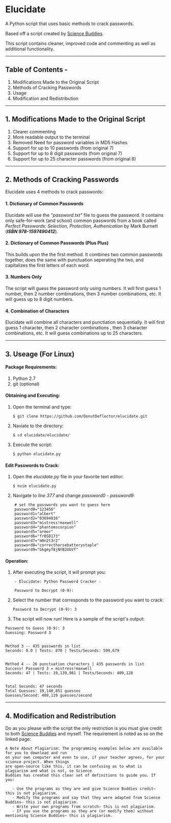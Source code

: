 # Elucidate
A Python script that uses basic methods to crack passwords.

Based off a script created by [Science Buddies](http://www.sciencebuddies.org/Files/5549/17/crack2.py).

This script contains cleaner, improved code and commenting as well as additional functionality.

___

## Table of Contents -
1. Modifications Made to the Original Script
2. Methods of Cracking Passwords
3. Usage
4. Modification and Redistribution

___

## 1. Modifications Made to the Original Script
 1. Clearer commenting
 2. More readable output to the terminal
 3. Removed Need for password variables in MD5 Hashes
 3. Support for up to 10 passwords (from original 7)
 4. Support for up to 8 digit passwords (from original 7)
 5. Support for up to 25 character passwords (from original 8)

___

## 2. Methods of Cracking Passwords

Elucidate uses 4 methods to crack passwords:

#### 1. Dictionary of Common Passwords
  
Elucidate will use the *"password.txt"* file to guess the password. It contains only safe-for-work (and school) common passwords from a book called *Perfect Passwords: Selection, Protection, Authenication* by Mark Burnett (___ISBN 978-1597490412___). 

#### 2. Dictionary of Common Passwords (Plus Plus)

This builds upon the the first method. It combines two common passwords together, does the same with punctuation seperating the two, and capitalizes the first letters of each word.

#### 3. Numbers Only
  
The script will guess the password only using numbers. It will first guess 1 number, then 2 number combinations, then 3 number combinations, etc. It will guess up to 8 digit numbers.

#### 4. Combination of Characters
  
Elucidate will combine all characters and punctiation sequentially. It will first guess 1 character, then 2 character combinations , then 3 character combinations, etc. It will guess combinations up to 25 characters.

___

## 3. Useage (For Linux)

#### Package Requirements:
1. Python 2.7
2. git (optional)

#### Obtaining and Executing:
1. Open the terminal and type:

    ```$ git clone https://github.com/DonutDeflector/elucidate.git```

2. Naviate to the directory:

    ```$ cd elucidate/elucidate/```

3. Execute the script:

    ```$ python elucidate.py```

#### Edit Passwords to Crack:
1. Open the <em>elucidate.py</em> file in your favorite text editor:

    ```$ nvim elucidate.py```

2. Navigate to *line 377* and change *password0 - password9*:

```
    # set the passwords you want to guess here
    password0="123456"
    password1="albert"
    password2="03694816"
    password3="mistress!maxwell"
    password4="phantomscorpion"
    password5="armor"
    password6="frBSD173"
    password7="m0n2t3r2"
    password8="correcthorsebatterystaple"
    password9="Gkgmyf8jNYB2UbVf"
```

#### Operation:
1. After executing the script, it will prompt you: 

```
	- Elucidate: Python Password Cracker -

    Password to Decrypt (0-9):
```

2. Select the number that corresponds to the password you want to crack:

    ```Password to Decrypt (0-9): 3```

3. The script will now run! Here is a sample of the script's output:

```
Password to Guess (0-9): 3
Guessing: Password 3


Method 3 -- 435 passwords in list
Seconds: 0.0 | Tests: 870 | Tests/Seconds: 599,679


Method 4 -- 26 punctuation characters | 435 passwords in list
Success! Password 3 = mistress!maxwell
Seconds: 47 | Tests: 19,139,981 | Tests/Seconds: 409,128


Total Seconds: 47 seconds
Total Guesses: 19,140,851 guesses
Guesses/Second: 409,119 guesses/second
```
___

## 4. Modification and Redistribution

Do as you please with the script the only restriction is you must give credit to both [Science Buddies](http://www.sciencebuddies.org/science-fair-projects/project_ideas/CompSci_p046.shtml#procedure) and myself. The requirement is noted as so on the linked page:

```
A Note About Plagiarism: The programming examples below are available for you to download and run 
on your own computer and even to use, if your teacher agrees, for your science project. When things 
are open-source like this, it can be confusing as to what is plagiarism and what is not, so Science 
Buddies has created this clear set of definitions to guide you. If you:

   - Use the programs as they are and give Science Buddies credit— this is not plagiarism.
   - Modify the programs and say that they were adapted from Science Buddies— this is not plagiarism.
   - Write your own programs from scratch— this is not plagiarism.
   - If you use the programs as they are (or modify them) without mentioning Science Buddies— this is plagiarism.
```


